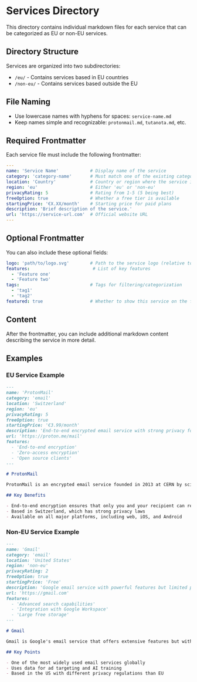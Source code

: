 # Services Directory

This directory contains individual markdown files for each service that can be categorized as EU or non-EU services.

## Directory Structure

Services are organized into two subdirectories:
- `/eu/` - Contains services based in EU countries
- `/non-eu/` - Contains services based outside the EU

## File Naming

- Use lowercase names with hyphens for spaces: `service-name.md`
- Keep names simple and recognizable: `protonmail.md`, `tutanota.md`, etc.

## Required Frontmatter

Each service file must include the following frontmatter:

```yaml
---
name: 'Service Name'            # Display name of the service
category: 'category-name'       # Must match one of the existing categories (email, storage, etc.)
location: 'Country'             # Country or region where the service is based
region: 'eu'                    # Either 'eu' or 'non-eu'
privacyRating: 5                # Rating from 1-5 (5 being best)
freeOption: true                # Whether a free tier is available
startingPrice: '€X.XX/month'    # Starting price for paid plans
description: 'Brief description of the service.'
url: 'https://service-url.com'  # Official website URL
---
```

## Optional Frontmatter

You can also include these optional fields:

```yaml
logo: 'path/to/logo.svg'        # Path to the service logo (relative to public directory)
features:                        # List of key features
  - 'Feature one'
  - 'Feature two'
tags:                           # Tags for filtering/categorization
  - 'tag1'
  - 'tag2'
featured: true                  # Whether to show this service on the featured section
```

## Content

After the frontmatter, you can include additional markdown content describing the service in more detail.

## Examples

### EU Service Example

```markdown
---
name: 'ProtonMail'
category: 'email'
location: 'Switzerland'
region: 'eu'
privacyRating: 5
freeOption: true
startingPrice: '€3.99/month'
description: 'End-to-end encrypted email service with strong privacy focus.'
url: 'https://proton.me/mail'
features:
  - 'End-to-end encryption'
  - 'Zero-access encryption'
  - 'Open source clients'
---

# ProtonMail

ProtonMail is an encrypted email service founded in 2013 at CERN by scientists who met there and were concerned about the privacy implications of services like Gmail.

## Key Benefits

- End-to-end encryption ensures that only you and your recipient can read the emails
- Based in Switzerland, which has strong privacy laws
- Available on all major platforms, including web, iOS, and Android
```

### Non-EU Service Example

```markdown
---
name: 'Gmail'
category: 'email'
location: 'United States'
region: 'non-eu'
privacyRating: 2
freeOption: true
startingPrice: 'Free'
description: 'Google email service with powerful features but limited privacy.'
url: 'https://gmail.com'
features:
  - 'Advanced search capabilities'
  - 'Integration with Google Workspace'
  - 'Large free storage'
---

# Gmail

Gmail is Google's email service that offers extensive features but with privacy trade-offs due to data processing practices.

## Key Points

- One of the most widely used email services globally
- Uses data for ad targeting and AI training
- Based in the US with different privacy regulations than EU
```